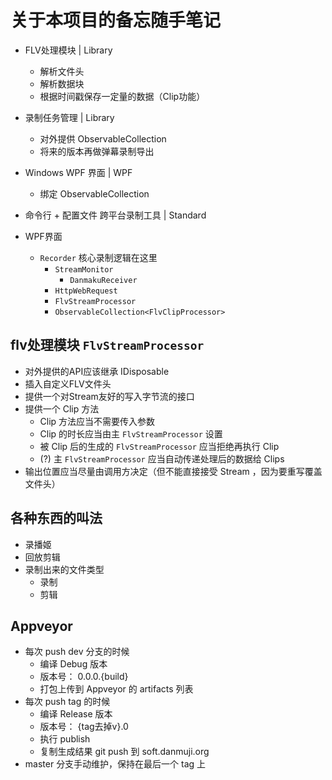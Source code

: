 # 关于本项目的备忘随手笔记

- FLV处理模块 | Library
  - 解析文件头
  - 解析数据块
  - 根据时间戳保存一定量的数据（Clip功能）
- 录制任务管理 | Library
  - 对外提供 ObservableCollection
  - 将来的版本再做弹幕录制导出
- Windows WPF 界面 | WPF
  - 绑定 ObservableCollection
- 命令行 + 配置文件 跨平台录制工具 | Standard

- WPF界面
  - `Recorder` 核心录制逻辑在这里
    - `StreamMonitor`
      - `DanmakuReceiver`
    - `HttpWebRequest`
    - `FlvStreamProcessor`
    - `ObservableCollection<FlvClipProcessor>`

## flv处理模块 `FlvStreamProcessor`

- 对外提供的API应该继承 IDisposable
- 插入自定义FLV文件头
- 提供一个对Stream友好的写入字节流的接口
- 提供一个 Clip 方法
  - Clip 方法应当不需要传入参数
  - Clip 的时长应当由主 `FlvStreamProcessor` 设置
  - 被 Clip 后的生成的 `FlvStreamProcessor` 应当拒绝再执行 Clip
  - (?) 主 `FlvStreamProcessor` 应当自动传递处理后的数据给 Clips
- 输出位置应当尽量由调用方决定（但不能直接接受 Stream ，因为要重写覆盖文件头）

## 各种东西的叫法

- 录播姬
- 回放剪辑
- 录制出来的文件类型
  - 录制
  - 剪辑

## Appveyor

- 每次 push dev 分支的时候
  - 编译 Debug 版本
  - 版本号： 0.0.0.{build}
  - 打包上传到 Appveyor 的 artifacts 列表
- 每次 push tag 的时候
  - 编译 Release 版本
  - 版本号： {tag去掉v}.0
  - 执行 publish
  - 复制生成结果 git push 到 soft.danmuji.org
- master 分支手动维护，保持在最后一个 tag 上
